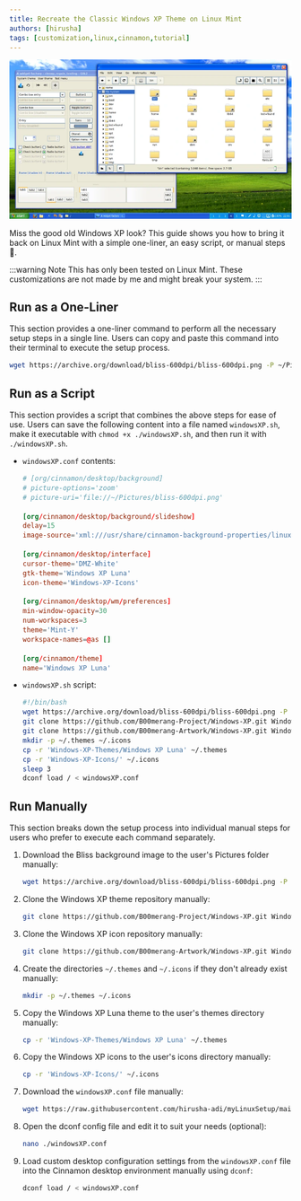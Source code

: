 ```yaml
---
title: Recreate the Classic Windows XP Theme on Linux Mint
authors: [hirusha]
tags: [customization,linux,cinnamon,tutorial]
---
```


![alt text](image.png)

Miss the good old Windows XP look? This guide shows you how to bring it back on Linux Mint with a simple one-liner, an easy script, or manual steps 🚀.

<!--truncate-->

:::warning Note
This has only been tested on Linux Mint. These customizations are not made by me and might break your system.
:::

## Run as a One-Liner

This section provides a one-liner command to perform all the necessary setup steps in a single line. Users can copy and paste this command into their terminal to execute the setup process.

```bash
wget https://archive.org/download/bliss-600dpi/bliss-600dpi.png -P ~/Pictures && git clone https://github.com/B00merang-Project/Windows-XP.git Windows-XP-Themes && git clone https://github.com/B00merang-Artwork/Windows-XP.git Windows-XP-Icons && mkdir -p ~/.themes ~/.icons && cp -r 'Windows-XP-Themes/Windows XP Luna' ~/.themes && cp -r 'Windows-XP-Icons/' ~/.icons && sleep 3 && dconf load / < windowsXP.conf
```

## Run as a Script

This section provides a script that combines the above steps for ease of use. Users can save the following content into a file named `windowsXP.sh`, make it executable with `chmod +x ./windowsXP.sh`, and then run it with `./windowsXP.sh`.

- `windowsXP.conf` contents:
    ```conf
    # [org/cinnamon/desktop/background]
    # picture-options='zoom'
    # picture-uri='file://~/Pictures/bliss-600dpi.png'

    [org/cinnamon/desktop/background/slideshow]
    delay=15
    image-source='xml:///usr/share/cinnamon-background-properties/linuxmint.xml'

    [org/cinnamon/desktop/interface]
    cursor-theme='DMZ-White'
    gtk-theme='Windows XP Luna'
    icon-theme='Windows-XP-Icons'

    [org/cinnamon/desktop/wm/preferences]
    min-window-opacity=30
    num-workspaces=3
    theme='Mint-Y'
    workspace-names=@as []

    [org/cinnamon/theme]
    name='Windows XP Luna'
    ```

- `windowsXP.sh` script:
   ```bash
   #!/bin/bash
   wget https://archive.org/download/bliss-600dpi/bliss-600dpi.png -P ~/Pictures
   git clone https://github.com/B00merang-Project/Windows-XP.git Windows-XP-Themes
   git clone https://github.com/B00merang-Artwork/Windows-XP.git Windows-XP-Icons
   mkdir -p ~/.themes ~/.icons
   cp -r 'Windows-XP-Themes/Windows XP Luna' ~/.themes
   cp -r 'Windows-XP-Icons/' ~/.icons
   sleep 3
   dconf load / < windowsXP.conf
   ```

## Run Manually

This section breaks down the setup process into individual manual steps for users who prefer to execute each command separately.

1. Download the Bliss background image to the user's Pictures folder manually:
   ```bash
   wget https://archive.org/download/bliss-600dpi/bliss-600dpi.png -P ~/Pictures
   ```

2. Clone the Windows XP theme repository manually:
   ```bash
   git clone https://github.com/B00merang-Project/Windows-XP.git Windows-XP-Themes
   ```

3. Clone the Windows XP icon repository manually:
   ```bash
   git clone https://github.com/B00merang-Artwork/Windows-XP.git Windows-XP-Icons
   ```

4. Create the directories `~/.themes` and `~/.icons` if they don't already exist manually:
   ```bash
   mkdir -p ~/.themes ~/.icons
   ```

5. Copy the Windows XP Luna theme to the user's themes directory manually:
   ```bash
   cp -r 'Windows-XP-Themes/Windows XP Luna' ~/.themes
   ```

6. Copy the Windows XP icons to the user's icons directory manually:
   ```bash
   cp -r 'Windows-XP-Icons/' ~/.icons
   ```

7. Download the `windowsXP.conf` file manually:
   ```bash
   wget https://raw.githubusercontent.com/hirusha-adi/myLinuxSetup/main/desktop/cinnamon/windowsXP.conf
   ```

8. Open the dconf config file and edit it to suit your needs (optional):
   ```bash
   nano ./windowsXP.conf
   ```

9. Load custom desktop configuration settings from the `windowsXP.conf` file into the Cinnamon desktop environment manually using `dconf`:
   ```bash
   dconf load / < windowsXP.conf
   ```
